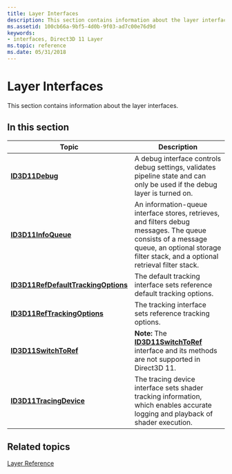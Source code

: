 ```yaml
---
title: Layer Interfaces
description: This section contains information about the layer interfaces.
ms.assetid: 100cb66a-9bf5-4d0b-9f03-ad7c00e76d9d
keywords:
- interfaces, Direct3D 11 Layer
ms.topic: reference
ms.date: 05/31/2018
---
```


# Layer Interfaces

This section contains information about the layer interfaces.


## In this section




| Topic | Description | 
|-------|-------------|
| <a href="/windows/desktop/api/D3D11SDKLayers/nn-d3d11sdklayers-id3d11debug"><strong>ID3D11Debug</strong></a><br /> | A debug interface controls debug settings, validates pipeline state and can only be used if the debug layer is turned on.<br /> | 
| <a href="/windows/desktop/api/D3D11SDKLayers/nn-d3d11sdklayers-id3d11infoqueue"><strong>ID3D11InfoQueue</strong></a><br /> | An information-queue interface stores, retrieves, and filters debug messages. The queue consists of a message queue, an optional storage filter stack, and a optional retrieval filter stack.<br /> | 
| <a href="/windows/desktop/api/D3D11SDKLayers/nn-d3d11sdklayers-id3d11refdefaulttrackingoptions"><strong>ID3D11RefDefaultTrackingOptions</strong></a><br /> | The default tracking interface sets reference default tracking options.<br /> | 
| <a href="/windows/desktop/api/D3D11SDKLayers/nn-d3d11sdklayers-id3d11reftrackingoptions"><strong>ID3D11RefTrackingOptions</strong></a><br /> | The tracking interface sets reference tracking options.<br /> | 
| [**ID3D11SwitchToRef**](/windows/desktop/api/D3D11SDKLayers/nn-d3d11sdklayers-id3d11switchtoref)<br> |  **Note:** The [**ID3D11SwitchToRef**](/windows/desktop/api/D3D11SDKLayers/nn-d3d11sdklayers-id3d11switchtoref) interface and its methods are not supported in Direct3D 11.<br> | 
| <a href="/windows/desktop/api/D3D11SDKLayers/nn-d3d11sdklayers-id3d11tracingdevice"><strong>ID3D11TracingDevice</strong></a><br /> | The tracing device interface sets shader tracking information, which enables accurate logging and playback of shader execution.<br /> | 




 

## Related topics

<dl> <dt>

[Layer Reference](d3d11-graphics-reference-d3d11-layer.md)
</dt> </dl>

 

 





